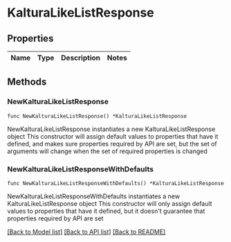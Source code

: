 # KalturaLikeListResponse

## Properties

Name | Type | Description | Notes
------------ | ------------- | ------------- | -------------

## Methods

### NewKalturaLikeListResponse

`func NewKalturaLikeListResponse() *KalturaLikeListResponse`

NewKalturaLikeListResponse instantiates a new KalturaLikeListResponse object
This constructor will assign default values to properties that have it defined,
and makes sure properties required by API are set, but the set of arguments
will change when the set of required properties is changed

### NewKalturaLikeListResponseWithDefaults

`func NewKalturaLikeListResponseWithDefaults() *KalturaLikeListResponse`

NewKalturaLikeListResponseWithDefaults instantiates a new KalturaLikeListResponse object
This constructor will only assign default values to properties that have it defined,
but it doesn't guarantee that properties required by API are set


[[Back to Model list]](../README.md#documentation-for-models) [[Back to API list]](../README.md#documentation-for-api-endpoints) [[Back to README]](../README.md)


